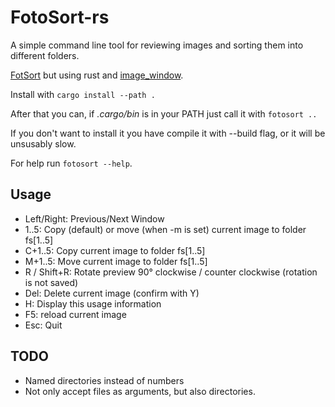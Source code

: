 # FotoSort-rs
A simple command line tool for reviewing images and sorting them into different folders.

[FotSort](https://github.com/phil0x2e/FotoSort) but using rust and [image\_window](https://github.com/phil0x2e/image_window).

Install with `cargo install --path .`

After that you can, if *.cargo/bin* is in your PATH just call it with `fotosort ..`

If you don't want to install it you have compile it with --build flag, or it will be unsusably slow.

For help run `fotosort --help`.

## Usage
- Left/Right: Previous/Next Window
- 1..5: Copy (default) or move (when -m is set) current image to folder fs[1..5]
- C+1..5: Copy current image to folder fs[1..5]
- M+1..5: Move current image to folder fs[1..5]
- R / Shift+R: Rotate preview 90° clockwise / counter clockwise (rotation is not saved)
- Del: Delete current image (confirm with Y)
- H: Display this usage information
- F5: reload current image
- Esc: Quit

## TODO
- Named directories instead of numbers
- Not only accept files as arguments, but also directories.

